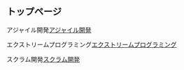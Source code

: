 ## トップページ

アジャイル開発[アジャイル開発](./アジャイル開発.md)

エクストリームプログラミング[エクストリームプログラミング](エクストリームプログラミング.md)

スクラム開発[スクラム開発](スクラム開発.md)